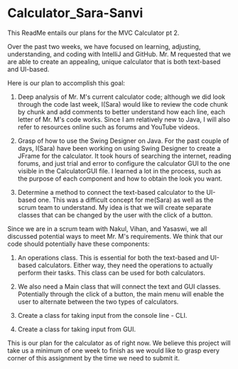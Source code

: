 # Calculator_Sara-Sanvi

This ReadMe entails our plans for the MVC Calculator pt 2.

Over the past two weeks, we have focused on learning, adjusting, understanding, and coding with IntelliJ and GitHub. Mr. M requested that we are able to create an appealing, unique calculator that is both text-based and UI-based.

Here is our plan to accomplish this goal:
1. Deep analysis of Mr. M's current calculator code; although we did look through the code last week, I(Sara) would like to review the code chunk by chunk and add comments to better understand how each line, each letter of Mr. M's code works. Since I am relatively new to Java, I will also refer to resources online such as forums and YouTube videos.

2. Grasp of how to use the Swing Designer on Java. For the past couple of days, I(Sara) have been working on using Swing Designer to create a JFrame for the calculator. It took hours of searching the internet, reading forums, and just trial and error to configure the calculator GUI to the one visible in the CalculatorGUI file. I learned a lot in the process, such as the purpose of each component and how to obtain the look you want.

3. Determine a method to connect the text-based calculator to the UI-based one. This was a difficult concept for me(Sara) as well as the scrum team to understand. My idea is that we will create separate classes that can be changed by the user with the click of a button.

Since we are in a scrum team with Nakul, Vihan, and Yasaswi, we all discussed potential ways to meet Mr. M's requirements. We think that our code should potentially have these components:
1. An operations class. This is essential for both the text-based and UI-based calculators. Either way, they need the operations to actually perform their tasks. This class can be used for both calculators.

2. We also need a Main class that will connect the text and GUI classes. Potentially through the click of a button, the main menu will enable the user to alternate between the two types of calculators.

3. Create a class for taking input from the console line - CLI.

4. Create a class for taking input from GUI.

This is our plan for the calculator as of right now. We believe this project will take us a minimum of one week to finish as we would like to grasp every corner of this assignment by the time we need to submit it.
